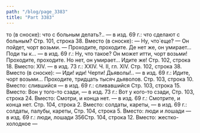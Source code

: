 ```yaml
---
path: "/blog/page_3383"
title: "Part 3383"
---
```


то (в сноске): что с больным делать?.. — в изд. 69 г.: что сделают с больным?
Стр. 101, строка 38.
Вместо (в сноске): — Ну, что̀ еще? — Он пойдет, чорт возьми. — Проходите, проходите.
Де нет же, он умирает...
Поди ты к... — в изд. 69 г.: Ну, что такое? Он может итти, чорт возьми! Проходите, проходите. Но нет, он умирает... Идите же!
Стр. 102, строка 18.
Вместо: XIV. — в изд. 73 г.: XXIV.
Ч. II, гл. XIV.
Стр. 102, строка 38.
Вместо (в сноске): — Иди! иди! Черти! Дьяволы!.. — в изд. 69 г.: Идите, чорт возьми... Проходите, тридцать тысяч дьяволов.
Стр. 103, строка 10.
Вместо: слившийся — в изд. 69 г.: сливавшийся
Стр. 103, строка 15.
Вместо: Вон у того-то сзади, — в изд. 73 г.: Вот у кого-то сзади,
Стр. 103, строка 24.
Вместо: Смотри, и конца нет. — в изд. 69 г.: Смотрите, и конца нет.
Стр. 104, строка 2.
Вместо: солдаты, кареты, — в изд. 69 г.: солдаты, палубы, кареты,
Стр. 104, строка 5.
Вместо: люди и лошади — в изд. 69 г.: люди, лошади
356Стр. 104, строка 12.
Вместо: жестко-холодное —
